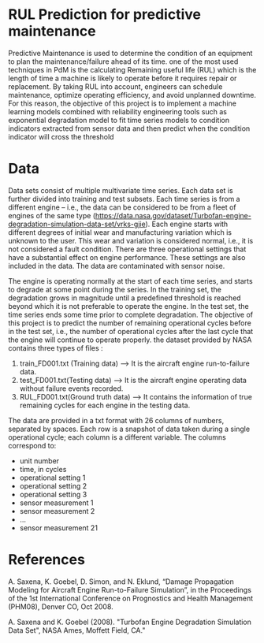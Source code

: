 # RUL Prediction for predictive maintenance

Predictive Maintenance is used to determine the condition of an equipment to plan the maintenance/failure ahead of its time. one of the most used techniques in PdM is the calculating Remaining useful life (RUL) which is the length of time a machine is likely to operate before it requires repair or replacement. By taking RUL into account, engineers can schedule maintenance, optimize operating efficiency, and avoid unplanned downtime. For this reason, the objective of this project is to implement a machine learning models combined with reliability engineering tools such as exponential degradation model to fit time series models to condition indicators extracted from sensor data and then predict when the condition indicator will cross the threshold


# Data

Data sets consist of multiple multivariate time series. Each data set is further divided into training and test subsets. Each time series is from a different engine – i.e., the data can be considered to be from a fleet of engines of the same type (https://data.nasa.gov/dataset/Turbofan-engine-degradation-simulation-data-set/vrks-gjie). Each engine starts with different degrees of initial wear and manufacturing variation which is unknown to the user. This wear and variation is considered normal, i.e., it is not considered a fault condition. There are three operational settings that have a substantial effect on engine performance. These settings are also included in the data. The data are contaminated with sensor noise.

The engine is operating normally at the start of each time series, and starts to degrade at some point during the series. In the training set, the degradation grows in magnitude until a predefined threshold is reached beyond which it is not preferable to operate the engine. In the test set, the time series ends some time prior to complete degradation. The objective of this project is to predict the number of remaining operational cycles before in the test set, i.e., the number of operational cycles after the last cycle that the engine will continue to operate properly. the dataset provided by NASA contains three types of files :

1.	train_FD001.txt (Training data) --> It is the aircraft engine run-to-failure data.
2.	test_FD001.txt(Testing data) --> It is the aircraft engine operating data without failure events recorded.
3.	RUL_FD001.txt(Ground truth data) --> It contains the information of true remaining cycles for each engine in the testing data.


The data are provided in a txt format with 26 columns of numbers, separated by spaces. Each row is a snapshot of data taken during a single operational cycle; each column is a different variable. The columns correspond to:

- unit number
- time, in cycles
- operational setting 1
- operational setting 2
- operational setting 3
- sensor measurement 1
- sensor measurement 2
- ...
- sensor measurement 21

# References
A. Saxena, K. Goebel, D. Simon, and N. Eklund, “Damage Propagation Modeling for Aircraft Engine Run-to-Failure Simulation”, in the Proceedings of the 1st International Conference on Prognostics and Health Management (PHM08), Denver CO, Oct 2008.

A. Saxena and K. Goebel (2008). "Turbofan Engine Degradation Simulation Data Set", NASA Ames, Moffett Field, CA."
